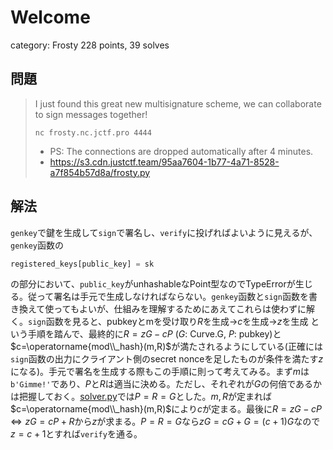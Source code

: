 # Welcome
category: Frosty
228 points, 39 solves

## 問題
> I just found this great new multisignature scheme, we can collaborate to sign messages together!
> ```
> nc frosty.nc.jctf.pro 4444
> ```
> - PS: The connections are dropped automatically after 4 minutes.
> - https://s3.cdn.justctf.team/95aa7604-1b77-4a71-8528-a7f854b57d8a/frosty.py

## 解法
`genkey`で鍵を生成して`sign`で署名し、`verify`に投げればよいように見えるが、`genkey`函数の
```py
registered_keys[public_key] = sk
```
の部分において、`public_key`がunhashableなPoint型なのでTypeErrorが生じる。従って署名は手元で生成しなければならない。`genkey`函数と`sign`函数を書き換えて使ってもよいが、仕組みを理解するためにあえてこれらは使わずに解く。`sign`函数を見ると、pubkeyとmを受け取り$R$を生成→$c$を生成→$z$を生成 という手順を踏んで、最終的に$R=zG-cP$ ($G$: Curve.G, $P$: pubkey)と$c=\operatorname{mod\\_hash}(m,R)$が満たされるようにしている(正確には`sign`函数の出力にクライアント側のsecret nonceを足したものが条件を満たす$z$になる)。手元で署名を生成する際もこの手順に則って考えてみる。まず$m$は`b'Gimme!'`であり、$P$と$R$は適当に決める。ただし、それぞれが$G$の何倍であるかは把握しておく。[solver.py](Frosty/solver.py)では$P=R=G$とした。$m,R$が定まれば$c=\operatorname{mod\\_hash}(m,R)$により$c$が定まる。最後に$R=zG-cP\Leftrightarrow zG=cP+R$から$z$が求まる。$P=R=G$なら$zG=cG+G=(c+1)G$なので$z=c+1$とすれば`verify`を通る。
